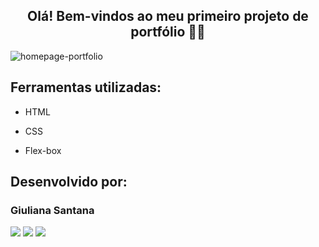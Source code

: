 <h2 align="center">Olá! Bem-vindos ao meu primeiro projeto de portfólio 🏁✨</h1>

![homepage-portfolio](https://github.com/giulianasantana/portfolio/assets/133705620/401c9f41-f0e4-4f0c-9736-eed0c1d39b09)


## Ferramentas utilizadas:

* HTML

* CSS

* Flex-box

## Desenvolvido por:

### Giuliana Santana
<div>  
  <a href="https://www.linkedin.com/in/giulianasantana" target="_blank"><img src="https://img.shields.io/badge/-LinkedIn-4285F4?style=for-the-badge&logo=linkedin&logoColor=white" target="_blank"></a> 
  <a href="mailto:giulianasantanas@hotmail.com"><img src="https://img.shields.io/badge/-Gmail-EA4335?style=for-the-badge&logo=gmail&logoColor=white" target="_blank"></a>
  <a href="https://github.com/giulianasantana"><img src="https://img.shields.io/badge/GitHub-CD6799?style=for-the-badge&logo=github&logoColor=white" target="_blank"></a>
</div>
